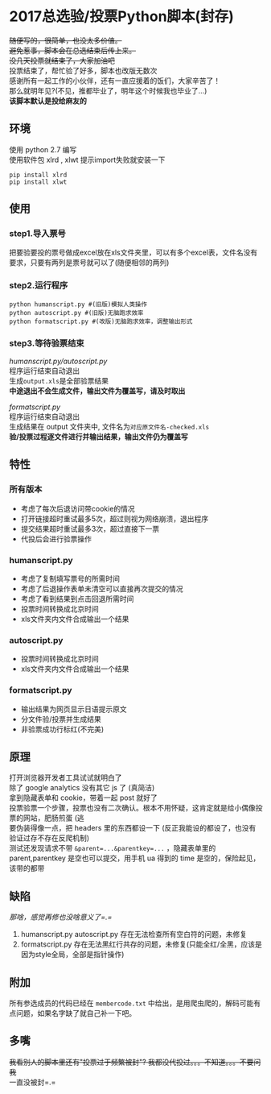 # 2017总选验/投票Python脚本(封存)  
~~随便写的，很简单，也没太多价值。~~  
~~避免惹事，脚本会在总选结束后传上来。~~  
~~没几天投票就结束了，大家加油吧~~  
投票结束了，帮忙验了好多，脚本也改版无数次  
感谢所有一起工作的小伙伴，还有一直应援着的饭们，大家辛苦了！  
那么就明年见?(不见，推都毕业了，明年这个时候我也毕业了...)  
**该脚本默认是投给麻友的**  


## 环境  
使用 python 2.7 编写  
使用软件包 xlrd , xlwt 提示import失败就安装一下  
```
pip install xlrd
pip install xlwt
```

## 使用  
### step1.导入票号  
  
把要验要投的票号做成excel放在xls文件夹里，可以有多个excel表，文件名没有要求，只要有两列是票号就可以了(随便相邻的两列)  
  
### step2.运行程序  
```
python humanscript.py #(旧版)模拟人类操作
python autoscript.py #(旧版)无脑跑求效率
python formatscript.py #(改版)无脑跑求效率，调整输出形式
```  
  
### step3.等待验票结束  

*humanscript.py/autoscript.py*  
程序运行结束自动退出  
生成```output.xls```是全部验票结果  
**中途退出不会生成文件，输出文件为覆盖写，请及时取出**  
  
*formatscript.py*  
程序运行结束自动退出  
生成结果在 output 文件夹中, 文件名为```对应原文件名-checked.xls```  
**验/投票过程逐文件进行并输出结果，输出文件仍为覆盖写**
  
  
## 特性

### 所有版本
+ 考虑了每次后退访问带cookie的情况 
+ 打开链接超时重试最多5次，超过则视为网络崩溃，退出程序  
+ 提交结果超时重试最多3次，超过直接下一票   
+ 代投后会进行验票操作  

### humanscript.py   
+ 考虑了复制填写票号的所需时间    
+ 考虑了后退操作表单未清空可以直接再次提交的情况  
+ 考虑了看到结果到点击回退所需时间   
+ 投票时间转换成北京时间  
+ xls文件夹内文件合成输出一个结果

### autoscript.py    
+ 投票时间转换成北京时间  
+ xls文件夹内文件合成输出一个结果

### formatscript.py     
+ 输出结果为网页显示日语提示原文
+ 分文件验/投票并生成结果  
+ 非验票成功行标红(不完美)  

  
  
## 原理  
打开浏览器开发者工具试试就明白了  
除了 google analytics 没有其它 js 了 (真简洁)  
拿到隐藏表单和 cookie，带着一起 post 就好了  
投票验票一个步骤，投票也没有二次确认。根本不用怀疑，这肯定就是给小偶像投票的网站，肥肠煎蛋 (逃  
要伪装得像一点，把 headers 里的东西都设一下 (反正我能设的都设了，也没有验证过存不存在反爬机制)  
测试还发现请求不带 ```&parent=...&parentkey=...``` ，隐藏表单里的 parent,parentkey 是空也可以提交，用手机 ua 得到的 time 是空的，保险起见，该带的都带

## 缺陷  

*那啥，感觉再修也没啥意义了=.=*  

1. humanscript.py autoscript.py 存在无法检查所有空白符的问题，未修复  
2. formatscript.py 存在无法黑红行共存的问题，未修复(只能全红/全黑，应该是因为style全局，全部是指针操作)  


## 附加  

所有参选成员的代码已经在 ```membercode.txt``` 中给出，是用爬虫爬的，解码可能有点问题，如果名字缺了就自己补一下吧。  
 
## 多嘴  

~~我看别人的脚本里还有"投票过于频繁被封"? 我都没代投过。。。不知道。。。不要问我~~  
一直没被封=.=  